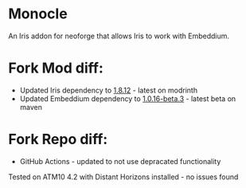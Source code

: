 
# Monocle

An Iris addon for neoforge that allows Iris to work with Embeddium.

# Fork Mod diff:
- Updated Iris dependency to [1.8.12](https://modrinth.com/mod/iris/version/1.8.12+1.21.1-neoforge) - latest on modrinth
- Updated Embeddium dependency to [1.0.16-beta.3](https://maven.blamejared.com/org/embeddedt/embeddium-1.21.1/1.0.16-beta.3%2Bmc1.21.1/embeddium-1.21.1-1.0.16-beta.3%2Bmc1.21.1.jar) - latest beta on maven

# Fork Repo diff:
- GitHub Actions - updated to not use depracated functionality

Tested on ATM10 4.2 with Distant Horizons installed - no issues found
